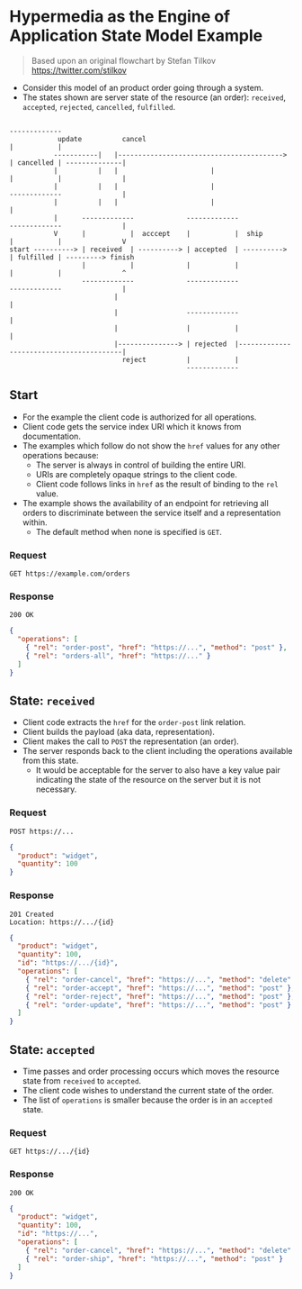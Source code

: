# Hypermedia as the Engine of Application State Model Example

> Based upon an original flowchart by Stefan Tilkov https://twitter.com/stilkov

* Consider this model of an product order going through a system.
* The states shown are server state of the resource (an order): `received`, `accepted`, `rejected`, `cancelled`, `fulfilled`.

```
                                                                      -------------
            update          cancel                                    |           |
           -----------|   |-----------------------------------------> | cancelled | --------------|
           |          |   |                       |                   |           |               |
           |          |   |                       |                   -------------               |
           |          |   |                       |                                               |
           |      -------------             -------------             -------------               |
           V      |           |  acccept    |           |  ship       |           |               V
start ----------> | received  | ----------> | accepted  | ----------> | fulfilled | ---------> finish
                  |           |             |           |             |           |               ^
                  -------------             -------------             -------------               |
                          |                                                                       |
                          |                 -------------                                         |
                          |                 |           |                                         |
                          |---------------> | rejected  |-----------------------------------------|
                            reject          |           |
                                            -------------
```

## Start

* For the example the client code is authorized for all operations.
* Client code gets the service index URI which it knows from documentation.
* The examples which follow do not show the `href` values for any other operations because:
  * The server is always in control of building the entire URI.
  * URIs are completely opaque strings to the client code.
  * Client code follows links in `href` as the result of binding to the `rel` value.
* The example shows the availability of an endpoint for retrieving all orders to discriminate between the service itself and a representation within.
  * The default method when none is specified is `GET`.

### Request

`GET https://example.com/orders`

### Response

```
200 OK
```

```json
{
  "operations": [
    { "rel": "order-post", "href": "https://...", "method": "post" },
    { "rel": "orders-all", "href": "https://..." }
  ]
}
```

## State: `received`

* Client code extracts the `href` for the `order-post` link relation.
* Client builds the payload (aka data, representation).
* Client makes the call to `POST` the representation (an order).
* The server responds back to the client including the operations available from this state.
  * It would be acceptable for the server to also have a key value pair indicating the state of the resource on the server but it is not necessary.

### Request

`POST https://...`

```json
{
  "product": "widget",
  "quantity": 100
}
```

### Response

```
201 Created
Location: https://.../{id}
```

```json
{
  "product": "widget",
  "quantity": 100,
  "id": "https://.../{id}",
  "operations": [
    { "rel": "order-cancel", "href": "https://...", "method": "delete" },
    { "rel": "order-accept", "href": "https://...", "method": "post" },
    { "rel": "order-reject", "href": "https://...", "method": "post" },
    { "rel": "order-update", "href": "https://...", "method": "post" }
  ]
}
```

## State: `accepted`

* Time passes and order processing occurs which moves the resource state from `received` to `accepted`.
* The client code wishes to understand the current state of the order.
* The list of `operations` is smaller because the order is in an `accepted` state.

### Request

`GET https://.../{id}`

### Response

```
200 OK
```

```json
{
  "product": "widget",
  "quantity": 100,
  "id": "https://...",
  "operations": [
    { "rel": "order-cancel", "href": "https://...", "method": "delete" },
    { "rel": "order-ship", "href": "https://...", "method": "post" }
  ]
}
```
